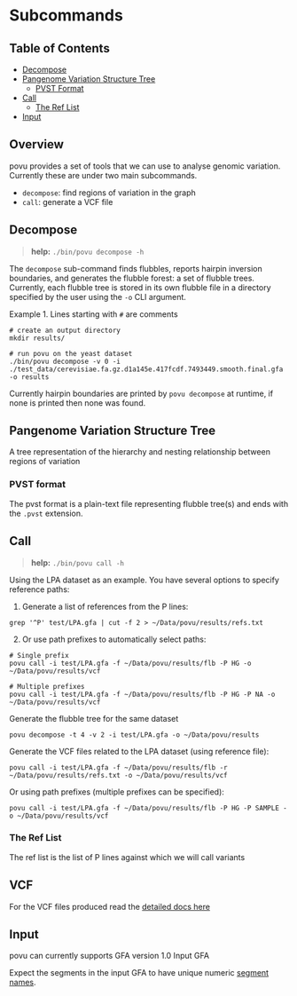 # Subcommands

## Table of Contents
 - [Decompose](#Decompose)
 - [Pangenome Variation Structure Tree](#pangenome-variation-structure-tree)
   * [PVST Format](#pvst-format)
 - [Call](#Call)
    * [The Ref List](#the-ref-list)
 - [Input](#Input)

## Overview

povu provides a set of tools that we can use to analyse genomic variation. Currently these are under two main subcommands.

 - `decompose`: find regions of variation in the graph
 - `call`: generate a VCF file

## Decompose

> **help:** `./bin/povu decompose -h`

The `decompose` sub-command finds flubbles, reports hairpin inversion boundaries, and generates the flubble forest: a set of flubble trees.
Currently, each flubble tree is stored in its own flubble file in a directory specified by the user using the `-o` CLI argument.

Example 1.
Lines starting with `#` are comments
```
# create an output directory
mkdir results/

# run povu on the yeast dataset
./bin/povu decompose -v 0 -i ./test_data/cerevisiae.fa.gz.d1a145e.417fcdf.7493449.smooth.final.gfa -o results
```

Currently hairpin boundaries are printed by `povu decompose` at runtime, if none is printed then none was found.


## Pangenome Variation Structure Tree

A tree representation of the hierarchy and nesting relationship between regions of variation

### PVST format

The pvst format is a plain-text file representing flubble tree(s) and ends with the `.pvst` extension. 


## Call

> **help:** `./bin/povu call -h`


Using the LPA dataset as an example. You have several options to specify reference paths:

1. Generate a list of references from the P lines:
```
grep '^P' test/LPA.gfa | cut -f 2 > ~/Data/povu/results/refs.txt
```

2. Or use path prefixes to automatically select paths:
```
# Single prefix
povu call -i test/LPA.gfa -f ~/Data/povu/results/flb -P HG -o ~/Data/povu/results/vcf

# Multiple prefixes
povu call -i test/LPA.gfa -f ~/Data/povu/results/flb -P HG -P NA -o ~/Data/povu/results/vcf
```

Generate the flubble tree for the same dataset

```
povu decompose -t 4 -v 2 -i test/LPA.gfa -o ~/Data/povu/results
```

Generate the VCF files related to the LPA dataset (using reference file):
```
povu call -i test/LPA.gfa -f ~/Data/povu/results/flb -r ~/Data/povu/results/refs.txt -o ~/Data/povu/results/vcf
```

Or using path prefixes (multiple prefixes can be specified):
```
povu call -i test/LPA.gfa -f ~/Data/povu/results/flb -P HG -P SAMPLE -o ~/Data/povu/results/vcf
```

### The Ref List


The ref list is the list of P lines against which we will call variants

## VCF

For the VCF files produced read the [detailed docs here](./vcf.md)


## Input
povu can currently supports GFA version 1.0
Input GFA

Expect the segments in the input GFA to have unique numeric [segment names](https://github.com/GFA-spec/GFA-spec/blob/master/GFA1.md#s-segment-line).

